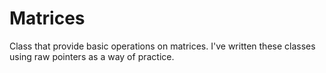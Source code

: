 # Matrices
Class that provide basic operations on matrices. I've written these classes using raw pointers as a way of practice.

